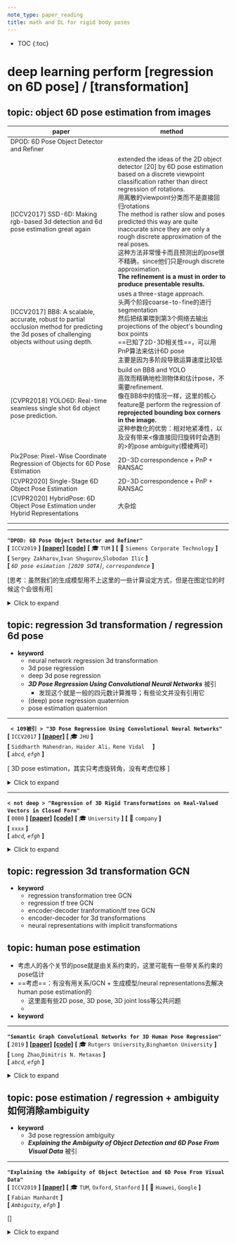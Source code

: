 ```yaml
---
note_type: paper_reading
title: math and DL for rigid body poses
---
```


* TOC
{:toc}
# deep learning perform [regression on 6D pose] / [transformation]

## topic: object 6D pose estimation from images

| paper                                                        | method                                                       |
| ------------------------------------------------------------ | ------------------------------------------------------------ |
| DPOD: 6D Pose Object Detector and Refiner                    |                                                              |
| [ICCV2017] SSD-6D: Making rgb-based 3d detection and 6d pose estimation great again | extended the ideas of the 2D object detector [20] by 6D pose estimation based on a discrete viewpoint classification rather than direct regression of rotations.<br>用离散的viewpoint分类而不是直接回归rotations  <br>The method is rather slow and poses predicted this way are quite inaccurate since they are only a rough discrete approximation of the real poses.<br>这种方法非常慢卡而且预测出的pose很不精确，since他们只是rough discrete approximation. <br>**The refinement is a must in order to produce presentable results.** |
| [ICCV2017] BB8: A scalable, accurate, robust to partial occlusion method for predicting the 3d poses of challenging objects without using depth. | uses a three-stage approach. <br>头两个阶段coarse-to-fine的进行segmentation<br />然后把结果喂到第3个网络去输出projections of the object's bounding box points<br />==已知了2D-3D相关性==，可以用PnP算法来估计6D pose<br />主要是因为多阶段导致运算速度比较低 |
| [CVPR2018] YOLO6D: Real-time seamless single shot 6d object pose prediction. | build on BB8 and YOLO<br />高效而精确地检测物体和估计pose，不需要refinement.<br />像在BB8中的情况一样，这里的核心feature是 perform the regression of **reprojected bounding box corners in the image.**<br />这种参数化的优势：相对地紧凑性，以及没有带来<像直接回归旋转时会遇到的>的pose ambiguity(模棱两可) |
| Pix2Pose: Pixel-Wise Coordinate Regression of Objects for 6D Pose Estimation | 2D-3D correspondence + PnP + RANSAC                          |
| [CVPR2020] Single-Stage 6D Object Pose Estimation            | 2D-3D correspondence + PnP + RANSAC                          |
| [CVPR2020] HybridPose: 6D Object Pose Estimation under Hybrid Representations | 大杂烩                                                       |
|                                                              |                                                              |
|                                                              |                                                              |



---

**`"DPOD: 6D Pose Object Detector and Refiner"`**  
**[** `ICCV2019` **]** **[[paper]](https://arxiv.org/pdf/1902.11020v3.pdf)** **[[code]](https://github.com/yshah43/DPOD)** **[** :mortar_board: `TUM` **]** **[** :office: `Siemens Corporate Technology` **]**  
**[**  `Sergey Zakharov`,`Ivan Shugurov`,`Slobodan Ilic`  **]**  
**[** _`6D pose esimation [2020 SOTA]`, `correspondence`_ **]**  

[思考：虽然我们的生成模型用不上这里的一些计算设定方式，但是在图定位的时候这个会很有用]

<details markdown="1">
  <summary markdown="0">Click to expand</summary>

- **Motivation**
- **相关研究**
  - full 6D detection from RGB images
    - SSD6D
    - YOLO6D -> real
    - AAE
    - PoseCNN -> real
    - PVNet -> real
    - BB8
    - iPose
  - datasets
    - LineMOD
    - OCCLUSION
  - refiners：在检测后还要再进行一次refinement

| ![image-20201101163039928](media/image-20201101163039928.png) |
| ------------------------------------------------------------ |
| Pipeline                                                     |

- **大概思路**
  - 首先，每个物体都有一个具体的材质图-三维模型对应；知道材质图上的uv坐标就知道物体模型三维坐标系下的坐标；*vice versa.*
  - 然后，在预测的时候，事实上是预测RGB中的每个像素都属于哪个物体，属于那个物体的材质图中的哪一个uv像素；
  - 这样，知道了RGB中的每个点对应物体的材质uv图，也就知道了每个点对应物体的三维坐标系值；这样一来，其实对于每个物体，就相当于知道了一些关键点的在物体三维坐标系下的坐标和图像坐标以及相机内参矩阵，于是可以利用PnP算法来计算相机在物体坐标系下的外参；反过来就知道了物体在相机坐标系下的坐标
  - $\Delta$ 即关键feature是不直接预测rotations itself (因为会有pose ambiguity问题)，而是预测uv map；
    - 思考：我们如果同时预测$cos(\theta)$和$sin(\theta)$，是不是就可以避免这个问题？
      - 预测的输出要满足$cos(\theta)^2+sin(\theta)^2=1$，这样可以吗？
        - 搜索了一圈以后的回答：
          似乎存在一个explicitly normalized 操作
          现在这些回归四元数q的方法都可以做到这一点
      - 只预测$cos(\theta)$ 不够，不够一圈；那么预测$tan(\theta)$可以吗？可能不如预测cos,sin的语义更强，毕竟旋转矩阵操作的时候本身就是由sin,cos构成的
- **correspondence mapping** ==(2D-3D correspondence)==
- 有一个三维模型数据集
  - 数据集中的每一个三维model的材质都是用correspondence map来建模的
  - 用simple spherical 或者 cylindrical投射的方式给物体上材质
  - ![image-20201101170837857](media/image-20201101170837857.png)
  - 这样便建立了一个bijective(双射)函数：
  - 给定一个材质图上的u,v点，我们便知道了其三维模型坐标；
    - 给定了三维模型坐标，可以计算出材质图上的u,v点
- **pipeline**
  - **correspondence block**
    - 有3个通道的输出，预测3个信息：ID,u,v值
    - ![image-20201101171756785](media/image-20201101171756785.png)
    - 也就是预测图片中的每个像素属于哪个ID，以及属于那个ID的材质图中的哪个point
  - **pose block** 负责预测pose
    - 给定一个估计的ID mask，我们可以观察哪些物体在图片中被检测到了、以及他们的2D位置；
    - correspondence 把每一个2D point映射到一个真实三维模型的坐标系下
      - 这个三维坐标系其实是模型定义材质时候的那个三维坐标系
    - 然后就可以用PnP算法来计算6D Pose；
      - 相当于给定了一些关键点的2D坐标、3D坐标、相机内参矩阵，估计相机外参矩阵
      - 相机外参矩阵是相机在物体三维模型坐标系下的位置，事实逆一下就是物体在相机坐标系下的位置
- pose refinement
  - [ ] what?

</details>


## topic: regression 3d transformation / regression 6d pose

- **keyword**
  - neural network regression 3d transformation
  - 3d pose regression
  - deep 3d pose regression
  - ***3D Pose Regression Using Convolutional Neural Networks*** 被引
    - 发现这个就是一般的四元数计算推导；有些论文并没有引用它
  - (deep) pose regression quaternion
  - pose estimation quaternion

---

**` < 109被引 > "3D Pose Regression Using Convolutional Neural Networks"`**  
**[** `ICCV2017` **]** **[[paper]](https://openaccess.thecvf.com/content_ICCV_2017_workshops/papers/w31/Mahendran_3D_Pose_Regression_ICCV_2017_paper.pdf)**  **[** :mortar_board: `JHU` **]**   
**[**  `Siddharth Mahendran，Haider Ali，Rene Vidal  `  **]**  
**[** _`abcd`, `efgh`_ **]**  

[ 3D pose estimation，其实只考虑旋转角，没有考虑位移 ]

<details markdown="1">
  <summary markdown="0">Click to expand</summary>

- 2017年的认知：大多数这类任务是用的pose分类问题，把pose space分成离散的bins，用CNN分类器
  - 所以作者要用CNN regression framework
  - 主要针对的还是 pose estimation问题
  - 挑战在于：3D pose space是非欧几里得的，因此CNN算法需要修改来应对输出空间的非线性
- **Motivation**
  - 设计了一个CNN框架来解决连续域下的pose 估计问题，通过设计一个尊重3D pose 空间非线性结构的合适的表征、数据增强和loss函数
- **具体细节**
  - 网络
    - feature network, shared between 所有的物体类别；
    - pose network，为每个类别单独设计
  - 表征：两种表征：轴角和四元数
- representing 3D poses
  - 一个三维旋转群的定义：$SO(3)\dot=\{R:R \in \mathbb{R}^{3 \times 3}, R^TR=I_3, det(R)=1 \}$ 
  - 然后可以定义两个旋转矩阵$R_1$, $R_2$之间的测地距离(`geodesic distance`)<br>$d(R_1, R_2)=\frac {\lVert \log(R_1R_2^T) \rVert_F} {\sqrt{2}}$
  - **axis-angle** 轴角定义
    - 一个旋转矩阵$R$代表着3D点绕着轴$v$旋转角$\theta$ , $\lVert v \rVert_2=1$
    - 这可以被表达为 $R=\exp(\theta[v]_\times)$
      - $\exp$是矩阵指数
      - $[v]_\times$是$v$的skew-symmetric操作符，i.e., $[v]_\times=\left( \begin{smallmatrix} 0 & -v_3 & v_2 \\ v_3 & 0 & -v_1 \\ -v_2 & v_1 & 0 \end{smallmatrix} \right)$  for $v=[v_1,v_2,v_3]^T$ 
        - skew-symmetric 斜对称矩阵，$A=-A^T$  i.e.  $a_{ij}=-a_{ji}$ 
    - 因此，每一个旋转矩阵$R$有一个相应的aixs-angle vector  $y=\theta v$, vice-versa
        - 限制 $\theta \in [0,\pi)$，定义$R=I_3 \iff y=\boldsymbol{0}_3$ ，保证旋转矩阵R和表征y的单一映射
        - 矩阵指数可以被简化为$R=I_3+\sin\theta[v]_\times+(1-\cos\theta)[v]_\times$，用Rodrigues' rotation formula
    - 于是，$d(R_1, R_2)=\frac {\lVert \log(R_1R_2^T) \rVert_F} {\sqrt{2}}$可以被简化为：
        - $d_A(R_1,R_2)=\cos^{-1}[\frac {tr(R_1^TR^2)-1} {2}]$ 
        - 注意到 $\lVert \log\left( \exp(\theta_1[v_1]_\times)\exp(\theta_2[v_2]_\times)^T \right)\rVert_F /\sqrt{2}$ 看上去很像 $\lVert \theta_1 v_1 - \theta_2 v_2 \rVert_2$ ，但是他们不一样，因为$\exp(\theta_1[v_1]_\times)\exp(\theta_2[v_2]_\times)^T \neq  \exp\left( \theta_1[v_1]_{\times}-\theta_2[v_2]_{\times} \right)$ in general. 这个等式只在 matrices $[v_1]_{\times}$和$[v_2]_{\times}$ commute时才成立。i.e. $v_1=\pm v_2$ 
  - **quaternion** 四元数定义 另一个3D旋转矩阵常用的表征
    - 给定一个轴角向量$y=\theta v$，相应的四元数$q=(c,s)$由$(\cos \frac {\theta} {2}, \sin \frac {\theta} {2} v)^T$
      - 在构造时，四元数是unit-norm的（单位正交），$\lVert q \rVert_2=1$
      - 使用四元数代数，我们有：$(c_1,s_1)\cdot (c_2, s_2)=\left( c_1 c_2-\langle s_1,s_2 \rangle, c_1s_2+c_2s_1+s_1\times s_2 \right)$ 以及 $(c,s)^{-1}=(c,-s)$对于单位正交$q=(c,s)$. 
        - 这里是四元数乘法的定义，以及单位正交四元数的性质(共轭为逆运算)
      - 现在，用四元数来表达$d(R_1, R_2)=\frac {\lVert \log(R_1R_2^T) \rVert_F} {\sqrt{2}}$：
        - $d(q_1,q_2)=2\cos^{-1}(\lvert c \rvert) \quad where \quad (c,s)=q_1^{-1}\cdot q_2$ ，再简化一些得到：<br>$d_Q(q_1,q_2)=2\cos^{-1} \left( \lvert \langle q_1, q_2 \rangle \rvert \right)$
          - 加绝对值是为了handle double cover问题
- **网络结构**
  - 对于轴角表示：
    - 输出$\theta v$，用$\pi \tanh$ 非线性激活层来建模 约束$\theta \in [0,\pi)$ 与 $v_i \in [-1,1]$ 
    - 用$\mathcal{L}=d_A(R,\hat{R})=\cos^{-1}[\frac {tr(R_1^TR^2)-1} {2}]$来最优化
    - ==思考==：这里还是直接回归角度，是否还是会存在pose-ambiguity问题？也许angle 会存在一个既接近0又接近$\pi$的值？是否会因为这个有影响？
    - loss这头先在没有影响了，因为用的是geodesic loss
      - 主要是输出这头，可能在输出时存在ambiguity
  - ==思考==：用一个周期性的激活函数是否可以消除这个问题？
  - 对于四元数表示：
    - 输出是一个4维量，单位正交约束通过 choosing the non-linearity as L2 normalization 来保证
      - [ ] what ?
    - 用$\mathcal{L}=d_Q(R,\hat{R})=2\cos^{-1} \left( \lvert \langle q_1, q_2 \rangle \rvert \right)$ 来最优化

</details>


---

**`< not deep > "Regression of 3D Rigid Transformations on Real-Valued Vectors in
Closed Form"`**  
**[** `0000` **]** **[[paper]](https://abc.efg)** **[[code]](https://www.github.com)** **[** :mortar_board: `University` **]** **[** :office: `company` **]**  
**[**  `xxxx`  **]**  
**[** _`abcd`, `efgh`_ **]**  

<details markdown="1">
  <summary markdown="0">Click to expand</summary>

- **Motivation**

</details>

## topic: regression 3d transformation GCN

- **keyword**
  - regression transformation tree GCN
  - regression tf tree GCN
  - encoder-decoder tranformation/tf tree GCN
  - encoder-decoder for 3d transformations
  - neural representations with implicit transformations

## topic: human pose estimation

- 考虑人的各个关节的pose就是由关系约束的，这里可能有一些带关系约束的pose估计
- ==考虑==：有没有用关系/GCN + 生成模型/neural representations去解决human pose estimation的
  - 这里面有些2D pose, 3D pose, 3D joint loss等公共问题
  - 
- **keyword**

---

**`"Semantic Graph Convolutional Networks for 3D Human Pose Regression"`**  
**[** `2019` **]** **[[paper]](https://abc.efg)** **[[code]](https://www.github.com)** **[** :mortar_board: `Rutgers University`,`Binghamton University` **]**  
**[**  `Long Zhao`,`Dimitris N. Metaxas`  **]**  
**[** _`abcd`, `efgh`_ **]**  

<details markdown="1">
  <summary markdown="0">Click to expand</summary>

- **Motivation**
  - ![image-20201102113621308](media/image-20201102113621308.png)
- **loss function**
  - ![image-20201102114343918](media/image-20201102114343918.png)
  - 其实只有骨骼向量和关节点3D位置的L2-loss. 没有涉及到rigid body transformation

</details>

## topic: pose estimation / regression + ambiguity 如何消除ambiguity

- **keyword**
  - 3d pose regression ambiguity
  - ***Explaining the Ambiguity of Object Detection and 6D Pose From Visual Data*** 被引

---

**`"Explaining the Ambiguity of Object Detection and 6D Pose From Visual Data"`**  
**[** `ICCV2019` **]** **[[paper]](https://openaccess.thecvf.com/content_ICCV_2019/papers/Manhardt_Explaining_the_Ambiguity_of_Object_Detection_and_6D_Pose_From_ICCV_2019_paper.pdf)**  **[** :mortar_board: `TUM`, `Oxford`, `Stanford` **]** **[** :office: `Huawei`, `Google` **]**  
**[**  `Fabian Manhardt`  **]**  
**[** _`Ambiguity`, `efgh`_ **]**  

[]

<details markdown="1">
  <summary markdown="0">Click to expand</summary>

![image-20201102121246748](media/image-20201102121246748.png)

- **Motivation**
  - 3D object detection and pose estimation from a single image are two inherently ambiguous problems.
  - 很经常的，不同viewpoints下的物体由于对称性、遮挡和重复的材质出现相似的外观
  - 检测和pose估计中都带有的ambiguity意味着物体实例可以被几个不同的pose甚至结构不同的类别完美描述
  - 这个工作中，我们显式地处理这些ambiguity
  - 对于每个物体实例，我们预测多个6D pose 输出来估计 由对称性和重复材质产生的具体的pose分布<br>当视觉外观可以uniquely identifies 只有一个有效的pose时，这个分布collapses to 单个输出
  - 优势：不仅是对pose ambiguity更好的解释，同时也在pose估计上实现了更好的精确度
- **ambiguity in object detection and pose estimation的正式建模表述**
- 描述刚体transformations: $SE(3)$, 它是 $SO(3)$和$\mathbb{R}^3$的semi-direct product
  - 对于$\mathbb{R}^3$，我们使用欧几里得3-vectors
    - 对于$SO(3)$，用 the algebra of $\mathbb{H}_1$ of unit quaternions 来model $SO(3)$中的空间旋转
    - a quaternion is given by
      $\boldsymbol{q}=q_1 \boldsymbol{1}+q_2 \boldsymbol{i}+q_3 \boldsymbol{j} + q_4 \boldsymbol{k}=(q_1,q_2,q_3,q_4)$, with $(q_1,q_2,q_3,q_4) \in \mathbb{R}^3$ and $i^2=j^2=k^2=ijk=-1$
    - we regress the quaternions above the $q_1=0$ hyperplane 并且因此忽略掉souther hemisphere，这样任何3D rotation可以被单个的quaternion表达
  - 在有ambiguity的情况下，a direct naive regression of the rotation as a quaternion将带来很糟糕的结果，因为网络将会学习到一个closest to all results in the symmetry group的rotation。
      这个学出的预测可以被看做(conditional) mean rotation
    - 正式表述：在一个典型的有监督学习的设定下，we associate images $I_i$ with poses $p_i$ in a dataset $(I_i, p_i)$ ；为了描述对称性，我们定义对于一张给定的image $I_i$, the set $\mathcal{S}(I_i)$ of poses 都有这一张相同的image
        $$ \mathcal{S}(I_i)=\{P_J \vert I_j=I_i \} $$
        注意对于非离散的对称性，$\mathcal{S}$中将含有无数个poses
    - 直接从$I$回归一个pose $p'$的 naive model $f(I,\theta)$，最小化loss $\mathcal{L}(p,p')$来最优化
      $$ \theta^*={\underset {\theta}{\operatorname {arg\,min} }} \sum_{i=1}^N \mathcal{L}(f_{\theta}(I_i), p_i) $$
        然而，从$I$到$p$的映射is not well defined 并且不能被model为一个function
    - 于是，$f$事实上学到的是和$\mathcal{S}(I_i)$中所有点都equally close的一个rotation.
    - [ ] multiple pose hypothesis
- **网络结构**
    - SSD-300带一个InceptionV4的backbone，每次检测时额外提供6D pose：每个anchor box提供$C+M \cdot P$个输出：$C$代表类别个数，$M$代表symmetry hypotheses的个数，$P$代表来描述6D pose的参数个数
        $P=5$，4(explicitly normalized四元数)+1(物体到camera的距离)
        剩下的两个自由度通过把2D检测框的中心用深度back-project可以获得
    - **loss**
        - class: cross-entropy $\mathcal{L}_{class}$
        - anchor box: L1-norm $\mathcal{L}_{fit}$
        - quaternion: $\mathcal{L}_{rotation}(q,q')=\arccos \left( 2 \langle q,q' \rangle^2-1 \right)$
          - $\iff 2\cos^{-1} \left( \lvert \langle q_1, q_2 \rangle \rvert \right)$，等价的，只是用二倍角公式变一下而已
          - $$ let\,\cos\beta=\langle q,q'\rangle $$
            $$ 2\beta=2\beta \; \Rightarrow \cos^{-1}(\cos 2\beta)=2\cos^{-1}(\cos\beta) $$
            $$ \Rightarrow \cos^{-1}(2\cos^2 \beta-1)=2\cos^{-1}\beta $$
            $$ \Rightarrow \cos^{-1}(2\langle q,q' \rangle^2-1)=2\cos^{-1}(\lvert \langle q,q' \rangle \rvert) $$
        - depth: smooth L1-norm  $\mathcal{L}_{depth}$

</details>





